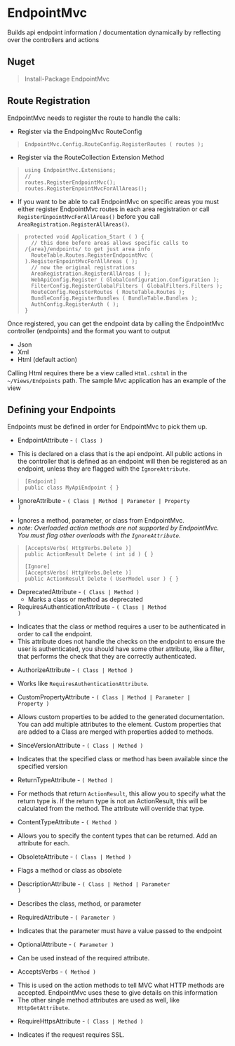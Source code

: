 EndpointMvc
===========

Builds api endpoint information / documentation dynamically by reflecting over the controllers and actions

Nuget
----------
>    Install-Package EndpointMvc

Route Registration
----------
EndpointMvc needs to register the route to handle the calls: 

* Register via the EndpoingMvc RouteConfig
>     EndpointMvc.Config.RouteConfig.RegisterRoutes ( routes );

* Register via the RouteCollection Extension Method

>     using EndpointMvc.Extensions;
>     //												
>     routes.RegisterEndpointMvc();
>     routes.RegisterEnpointMvcForAllAreas();

* If you want to be able to call EndpointMvc on specific areas you must either register EndpointMvc routes in each area registration
or call <code>RegisterEnpointMvcForAllAreas()</code> before you call <code>AreaRegistration.RegisterAllAreas()</code>.

>     protected void Application_Start ( ) {
>       // this done before areas allows specific calls to /{area}/endpoints/ to get just area info
>       RouteTable.Routes.RegisterEndpointMvc ( ).RegisterEnpointMvcForAllAreas ( );
>       // now the original registrations
>       AreaRegistration.RegisterAllAreas ( );
>       WebApiConfig.Register ( GlobalConfiguration.Configuration );
>       FilterConfig.RegisterGlobalFilters ( GlobalFilters.Filters );
>       RouteConfig.RegisterRoutes ( RouteTable.Routes );
>       BundleConfig.RegisterBundles ( BundleTable.Bundles );
>       AuthConfig.RegisterAuth ( );
>     }


Once registered, you can get the endpoint data by calling the EndpointMvc controller (endpoints) and the format you 
want to output

* Json
* Xml
* Html (default action)

Calling Html requires there be a view called <code>Html.cshtml</code> in the <code>~/Views/Endpoints</code> path. The sample Mvc application 
has an example of the view

Defining your Endpoints
---------
Endpoints must be defined in order for EndpointMvc to pick them up. 

* EndpointAttribute - <code>( Class )</code>
 - This is declared on a class that is the api endpoint. All public actions in the controller that is defined as an endpoint
will then be registered as an endpoint, unless they are flagged with the <code>IgnoreAttribute</code>.

 >     [Endpoint]
 >     public class MyApiEndpoint { }

* IgnoreAttribute - <code>( Class | Method | Parameter | Property )</code>
 - Ignores a method, parameter, or class from EndpointMvc. 
 - *note: Overloaded action methods are not supported by EndpointMvc. You must flag other overloads with the <code>IgnoreAttribute</code>.*

 >     [AcceptsVerbs( HttpVerbs.Delete )]
 >     public ActionResult Delete ( int id ) { }
 >     
 >     [Ignore]
 >     [AcceptsVerbs( HttpVerbs.Delete )]
 >     public ActionResult Delete ( UserModel user ) { }
* DeprecatedAttribute - <code>( Class | Method )</code>
	- Marks a class or method as deprecated
* RequiresAuthenticationAttribute - <code>( Class | Method )</code>
 - Indicates that the class or method requires a user to be authenticated in order to call the endpoint. 
 - This attribute does not handle the checks on the endpoint to ensure the user is authenticated, you should have 
 some other attribute, like a filter, that performs the check that they are correctly authenticated.
* AuthorizeAttribute - <code>( Class | Method )</code>
 - Works like <code>RequiresAuthenticationAttribute</code>.
* CustomPropertyAttribute - <code>( Class | Method | Parameter | Property )</code>
 - Allows custom properties to be added to the generated documentation. You can add multiple attributes to the element. Custom 
properties that are added to a Class are merged with properties added to methods.
* SinceVersionAttribute - <code>( Class | Method )</code>
 - Indicates that the specified class or method has been available since the specified version
* ReturnTypeAttribute - <code>( Method )</code>
 - For methods that return <code>ActionResult</code>, this allow you to specify what the return type is. If the return type
is not an ActionResult, this will be calculated from the method. The attribute will override that type.
* ContentTypeAttribute - <code>( Method )</code>
 - Allows you to specify the content types that can be returned. Add an attribute for each.
* ObsoleteAttribute - <code>( Class | Method )</code>
 - Flags a method or class as obsolete
* DescriptionAttribute - <code>( Class | Method | Parameter )</code>
 - Describes the class, method, or parameter
* RequiredAttribute - <code>( Parameter )</code>
 - Indicates that the parameter must have a value passed to the endpoint
* OptionalAttribute - <code>( Parameter )</code>
 - Can be used instead of the required attribute. 
* AcceptsVerbs - <code>( Method )</code>
 - This is used on the action methods to tell MVC what HTTP methods are accepted. EndpointMvc uses these to give details on this information
 - The other single method attributes are used as well, like <code>HttpGetAttribute</code>.
* RequireHttpsAttribute - <code>( Class | Method )</code>
 - Indicates if the request requires SSL.